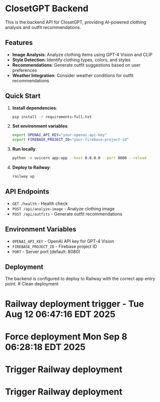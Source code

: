 # ClosetGPT Backend

This is the backend API for ClosetGPT, providing AI-powered clothing analysis and outfit recommendations.

## Features

- **Image Analysis**: Analyze clothing items using GPT-4 Vision and CLIP
- **Style Detection**: Identify clothing types, colors, and styles
- **Recommendations**: Generate outfit suggestions based on user preferences
- **Weather Integration**: Consider weather conditions for outfit recommendations

## Quick Start

1. **Install dependencies**:
   ```bash
   pip install -r requirements-full.txt
   ```

2. **Set environment variables**:
   ```bash
   export OPENAI_API_KEY="your-openai-api-key"
   export FIREBASE_PROJECT_ID="your-firebase-project-id"
   ```

3. **Run locally**:
   ```bash
   python -m uvicorn app:app --host 0.0.0.0 --port 8080 --reload
   ```

4. **Deploy to Railway**:
   ```bash
   railway up
   ```

## API Endpoints

- `GET /health` - Health check
- `POST /api/analyze-image` - Analyze clothing image
- `POST /api/outfits` - Generate outfit recommendations

## Environment Variables

- `OPENAI_API_KEY` - OpenAI API key for GPT-4 Vision
- `FIREBASE_PROJECT_ID` - Firebase project ID
- `PORT` - Server port (default: 8080)

## Deployment

The backend is configured to deploy to Railway with the correct app entry point. # Clean deployment
# Railway deployment trigger - Tue Aug 12 06:47:16 EDT 2025
# Force deployment Mon Sep  8 06:28:18 EDT 2025
# Trigger Railway deployment
# Trigger Railway deployment
